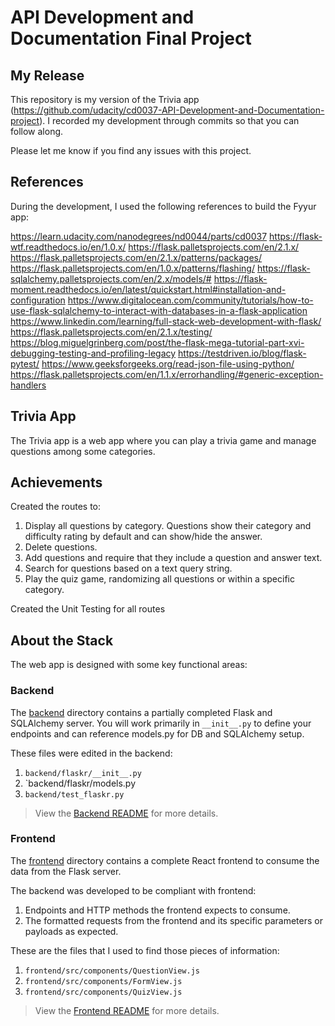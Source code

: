# API Development and Documentation Final Project

## My Release

This repository is my version of the Trivia app (https://github.com/udacity/cd0037-API-Development-and-Documentation-project).
I recorded my development through commits so that you can follow along.

Please let me know if you find any issues with this project.


## References

During the development, I used the following references to build the Fyyur app:

https://learn.udacity.com/nanodegrees/nd0044/parts/cd0037
https://flask-wtf.readthedocs.io/en/1.0.x/
https://flask.palletsprojects.com/en/2.1.x/
https://flask.palletsprojects.com/en/2.1.x/patterns/packages/
https://flask.palletsprojects.com/en/1.0.x/patterns/flashing/
https://flask-sqlalchemy.palletsprojects.com/en/2.x/models/#
https://flask-moment.readthedocs.io/en/latest/quickstart.html#installation-and-configuration
https://www.digitalocean.com/community/tutorials/how-to-use-flask-sqlalchemy-to-interact-with-databases-in-a-flask-application
https://www.linkedin.com/learning/full-stack-web-development-with-flask/
https://flask.palletsprojects.com/en/2.1.x/testing/
https://blog.miguelgrinberg.com/post/the-flask-mega-tutorial-part-xvi-debugging-testing-and-profiling-legacy
https://testdriven.io/blog/flask-pytest/
https://www.geeksforgeeks.org/read-json-file-using-python/
https://flask.palletsprojects.com/en/1.1.x/errorhandling/#generic-exception-handlers

## Trivia App

The Trivia app is a web app where you can play a trivia game and manage questions among some categories.

## Achievements

Created the routes to:
1. Display all questions by category. Questions show their category and difficulty rating by default and can show/hide the answer.
2. Delete questions.
3. Add questions and require that they include a question and answer text.
4. Search for questions based on a text query string.
5. Play the quiz game, randomizing all questions or within a specific category.

Created the Unit Testing for all routes


## About the Stack

The web app is designed with some key functional areas:

### Backend

The [backend](./backend/README.md) directory contains a partially completed Flask and SQLAlchemy server. You will work primarily in `__init__.py` to define your endpoints and can reference models.py for DB and SQLAlchemy setup. 

These files were edited in the backend:

1. `backend/flaskr/__init__.py`
2. `backend/flaskr/models.py
3. `backend/test_flaskr.py`

> View the [Backend README](./backend/README.md) for more details.

### Frontend

The [frontend](./frontend/README.md) directory contains a complete React frontend to consume the data from the Flask server. 

The backend was developed to be compliant with frontend:
1. Endpoints and HTTP methods the frontend expects to consume.
2. The formatted requests from the frontend and its specific parameters or payloads as expected.

These are the files that I used to find those pieces of information:

1. `frontend/src/components/QuestionView.js`
2. `frontend/src/components/FormView.js`
3. `frontend/src/components/QuizView.js`

> View the [Frontend README](./frontend/README.md) for more details.
